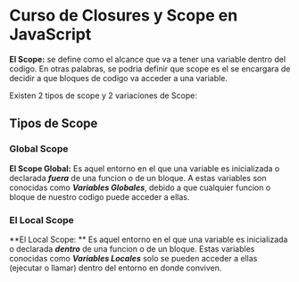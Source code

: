 # Curso de Closures y Scope en JavaScript

**El Scope:** se define como el alcance que va a tener una variable dentro del codigo. En otras palabras, se podria definir que scope es el se encargara de decidir a que bloques de codigo va acceder a una variable.

Existen 2 tipos de scope y 2 variaciones de Scope:

## Tipos de Scope


### Global Scope

**El Scope Global:** Es aquel entorno en el que una variable es inicializada o declarada ***fuera*** de una funcion o de un bloque. A estas variables son conocidas como ___Variables Globales___, debido a que cualquier funcion o bloque de nuestro codigo puede acceder a ellas.

### El Local Scope

**El Local Scope: ** Es aquel entorno en el que una variable es inicializada o declarada ***dentro*** de una funcion o de un bloque. Estas variables conocidas como ___Variables Locales___ solo se pueden acceder a ellas (ejecutar o llamar) dentro del entorno en donde conviven.